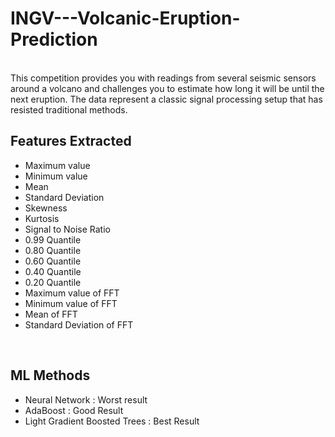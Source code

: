# INGV---Volcanic-Eruption-Prediction

<br>
This competition provides you with readings from several seismic sensors around a volcano and challenges you to estimate how long it will be until the next eruption. The data represent a classic signal processing setup that has resisted traditional methods.<br>

## Features Extracted

* Maximum value
* Minimum value
* Mean
* Standard Deviation
* Skewness
* Kurtosis
* Signal to Noise Ratio
* 0.99 Quantile
* 0.80 Quantile
* 0.60 Quantile
* 0.40 Quantile
* 0.20 Quantile
* Maximum value of FFT
* Minimum value of FFT
* Mean of FFT
* Standard Deviation of FFT
<br>

## ML Methods

* Neural Network : Worst result
* AdaBoost : Good Result
* Light Gradient Boosted Trees : Best Result

